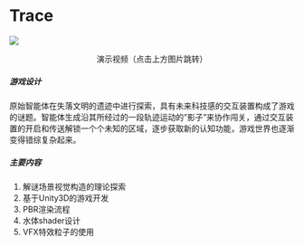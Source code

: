 # Trace

[![](https://bb-embed.herokuapp.com/embed?v=BV1fW4y1q74t#pic_center)](https://www.bilibili.com/video/BV1fW4y1q74t/?vd_source=36fd3a762ee5c7de675cfebd91112817)

<center>演示视频（点击上方图片跳转）</center>

##### 游戏设计

​        原始智能体在失落文明的遗迹中进行探索，具有未来科技感的交互装置构成了游戏的谜题。智能体生成沿其所经过的一段轨迹运动的”影子”来协作闯关，通过交互装置的开启和传送解锁一个个未知的区域，逐步获取新的认知功能，游戏世界也逐渐变得错综复杂起来。

##### 主要内容

1. 解谜场景视觉构造的理论探索
2. 基于Unity3D的游戏开发
3. PBR渲染流程
4. 水体shader设计
5. VFX特效粒子的使用